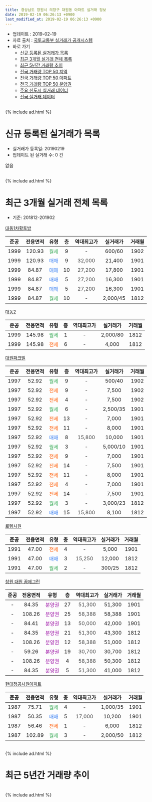 ```yaml
---
title: 경상남도 창원시 의창구 대원동 아파트 실거래 정보
date: 2019-02-19 06:26:13 +0900
last_modified_at: 2019-02-19 06:26:13 +0900
---
```


* 업데이트 : 2019-02-19
* 자료 출처 : [국토교통부 실거래가 공개시스템](http://rt.molit.go.kr)
* 바로 가기
    * [신규 등록된 실거래가 목록](#신규-등록된-실거래가-목록)
    * [최근 3개월 실거래 전체 목록](#최근-3개월-실거래-전체-목록)
    * [최근 5년간 거래량 추이](#최근-5년간-거래량-추이)
    * [전국 거래량 TOP 50 지역](https://ayogom.github.io/apt-trade-info/최근-3개월-전국에서-가장-거래가-많이-발생한-지역)
    * [전국 거래량 TOP 50 아파트](https://ayogom.github.io/apt-trade-info/최근-3개월-전국에서-가장-거래가-많이-발생한-아파트)
    * [전국 거래량 TOP 50 분양권](https://ayogom.github.io/apt-trade-info/최근-3개월-전국에서-가장-거래가-많이-발생한-분양권)
    * [주요 신도시 실거래 데이터](https://ayogom.github.io/apt-trade-info/주요-신도시)
    * [전국 실거래 데이터](https://ayogom.github.io/apt-trade-info/전국)
<br>
{% include ad.html %}
<br>

# 신규 등록된 실거래가 목록
* 실거래가 등록일: 20190219
* 업데이트 된 실거래 수: 0 건

없음

<br>
{% include ad.html %}
<br>

# 최근 3개월 실거래 전체 목록
* 기준: 201812-201902


[대동1차황토방](https://search.naver.com/search.naver?query=%EA%B2%BD%EC%83%81%EB%82%A8%EB%8F%84+%EC%B0%BD%EC%9B%90%EC%8B%9C+%EC%9D%98%EC%B0%BD%EA%B5%AC+%EB%8C%80%EC%9B%90%EB%8F%99+%EB%8C%80%EB%8F%991%EC%B0%A8%ED%99%A9%ED%86%A0%EB%B0%A9)

|준공|전용면적|유형|층|역대최고가|실거래가|거래월|
|:---:|:---:|:---:|:---:|:---:|:---:|:---:|
|1999|120.93|<span style="color:#34a853">월세</span>|9|<span style="color:#444444">-</span>|600/60|1902|
|1999|120.93|<span style="color:#4285f3">매매</span>|9|<span style="color:#444444">32,000</span>|21,400|1901|
|1999|84.87|<span style="color:#4285f3">매매</span>|10|<span style="color:#444444">27,200</span>|17,800|1901|
|1999|84.87|<span style="color:#4285f3">매매</span>|5|<span style="color:#444444">27,200</span>|16,300|1901|
|1999|84.87|<span style="color:#4285f3">매매</span>|5|<span style="color:#444444">27,200</span>|16,300|1901|
|1999|84.87|<span style="color:#34a853">월세</span>|10|<span style="color:#444444">-</span>|2,000/45|1812|

[대동2](https://search.naver.com/search.naver?query=%EA%B2%BD%EC%83%81%EB%82%A8%EB%8F%84+%EC%B0%BD%EC%9B%90%EC%8B%9C+%EC%9D%98%EC%B0%BD%EA%B5%AC+%EB%8C%80%EC%9B%90%EB%8F%99+%EB%8C%80%EB%8F%992)

|준공|전용면적|유형|층|역대최고가|실거래가|거래월|
|:---:|:---:|:---:|:---:|:---:|:---:|:---:|
|1999|145.98|<span style="color:#34a853">월세</span>|1|<span style="color:#444444">-</span>|2,000/80|1812|
|1999|145.98|<span style="color:#ff5a00">전세</span>|6|<span style="color:#444444">-</span>|4,000|1812|

[대원파크빌](https://search.naver.com/search.naver?query=%EA%B2%BD%EC%83%81%EB%82%A8%EB%8F%84+%EC%B0%BD%EC%9B%90%EC%8B%9C+%EC%9D%98%EC%B0%BD%EA%B5%AC+%EB%8C%80%EC%9B%90%EB%8F%99+%EB%8C%80%EC%9B%90%ED%8C%8C%ED%81%AC%EB%B9%8C)

|준공|전용면적|유형|층|역대최고가|실거래가|거래월|
|:---:|:---:|:---:|:---:|:---:|:---:|:---:|
|1997|52.92|<span style="color:#34a853">월세</span>|9|<span style="color:#444444">-</span>|500/40|1902|
|1997|52.92|<span style="color:#ff5a00">전세</span>|9|<span style="color:#444444">-</span>|7,500|1902|
|1997|52.92|<span style="color:#ff5a00">전세</span>|4|<span style="color:#444444">-</span>|7,500|1902|
|1997|52.92|<span style="color:#34a853">월세</span>|6|<span style="color:#444444">-</span>|2,500/35|1901|
|1997|52.92|<span style="color:#ff5a00">전세</span>|13|<span style="color:#444444">-</span>|7,000|1901|
|1997|52.92|<span style="color:#ff5a00">전세</span>|11|<span style="color:#444444">-</span>|8,000|1901|
|1997|52.92|<span style="color:#4285f3">매매</span>|8|<span style="color:#444444">15,800</span>|10,000|1901|
|1997|52.92|<span style="color:#34a853">월세</span>|3|<span style="color:#444444">-</span>|5,000/10|1901|
|1997|52.92|<span style="color:#ff5a00">전세</span>|9|<span style="color:#444444">-</span>|7,000|1901|
|1997|52.92|<span style="color:#ff5a00">전세</span>|14|<span style="color:#444444">-</span>|7,500|1901|
|1997|52.92|<span style="color:#ff5a00">전세</span>|11|<span style="color:#444444">-</span>|8,000|1901|
|1997|52.92|<span style="color:#ff5a00">전세</span>|4|<span style="color:#444444">-</span>|7,000|1901|
|1997|52.92|<span style="color:#ff5a00">전세</span>|14|<span style="color:#444444">-</span>|7,500|1901|
|1997|52.92|<span style="color:#34a853">월세</span>|3|<span style="color:#444444">-</span>|3,000/23|1812|
|1997|52.92|<span style="color:#4285f3">매매</span>|15|<span style="color:#444444">15,800</span>|8,100|1812|

[로템사원](https://search.naver.com/search.naver?query=%EA%B2%BD%EC%83%81%EB%82%A8%EB%8F%84+%EC%B0%BD%EC%9B%90%EC%8B%9C+%EC%9D%98%EC%B0%BD%EA%B5%AC+%EB%8C%80%EC%9B%90%EB%8F%99+%EB%A1%9C%ED%85%9C%EC%82%AC%EC%9B%90)

|준공|전용면적|유형|층|역대최고가|실거래가|거래월|
|:---:|:---:|:---:|:---:|:---:|:---:|:---:|
|1991|47.00|<span style="color:#ff5a00">전세</span>|4|<span style="color:#444444">-</span>|5,000|1901|
|1991|47.00|<span style="color:#4285f3">매매</span>|3|<span style="color:#444444">15,250</span>|12,000|1812|
|1991|47.00|<span style="color:#34a853">월세</span>|2|<span style="color:#444444">-</span>|300/25|1812|

[창원 대원 꿈에그린](https://search.naver.com/search.naver?query=%EA%B2%BD%EC%83%81%EB%82%A8%EB%8F%84+%EC%B0%BD%EC%9B%90%EC%8B%9C+%EC%9D%98%EC%B0%BD%EA%B5%AC+%EB%8C%80%EC%9B%90%EB%8F%99+%EC%B0%BD%EC%9B%90+%EB%8C%80%EC%9B%90+%EA%BF%88%EC%97%90%EA%B7%B8%EB%A6%B0)

|준공|전용면적|유형|층|역대최고가|실거래가|거래월|
|:---:|:---:|:---:|:---:|:---:|:---:|:---:|
|-|84.35|<span style="color:#9C11A5">분양권</span>|27|<span style="color:#444444">51,300</span>|51,300|1901|
|-|108.26|<span style="color:#9C11A5">분양권</span>|25|<span style="color:#444444">58,388</span>|58,388|1901|
|-|84.41|<span style="color:#9C11A5">분양권</span>|13|<span style="color:#444444">50,000</span>|42,000|1901|
|-|84.35|<span style="color:#9C11A5">분양권</span>|21|<span style="color:#444444">51,300</span>|43,300|1812|
|-|108.26|<span style="color:#9C11A5">분양권</span>|12|<span style="color:#444444">58,388</span>|51,000|1812|
|-|59.26|<span style="color:#9C11A5">분양권</span>|19|<span style="color:#444444">30,700</span>|30,700|1812|
|-|108.26|<span style="color:#9C11A5">분양권</span>|4|<span style="color:#444444">58,388</span>|50,300|1812|
|-|84.35|<span style="color:#9C11A5">분양권</span>|5|<span style="color:#444444">51,300</span>|41,000|1812|

[현대정공사원아파트](https://search.naver.com/search.naver?query=%EA%B2%BD%EC%83%81%EB%82%A8%EB%8F%84+%EC%B0%BD%EC%9B%90%EC%8B%9C+%EC%9D%98%EC%B0%BD%EA%B5%AC+%EB%8C%80%EC%9B%90%EB%8F%99+%ED%98%84%EB%8C%80%EC%A0%95%EA%B3%B5%EC%82%AC%EC%9B%90%EC%95%84%ED%8C%8C%ED%8A%B8)

|준공|전용면적|유형|층|역대최고가|실거래가|거래월|
|:---:|:---:|:---:|:---:|:---:|:---:|:---:|
|1987|75.71|<span style="color:#34a853">월세</span>|4|<span style="color:#444444">-</span>|1,000/35|1901|
|1987|50.35|<span style="color:#4285f3">매매</span>|5|<span style="color:#444444">17,000</span>|10,200|1901|
|1987|56.46|<span style="color:#ff5a00">전세</span>|1|<span style="color:#444444">-</span>|6,000|1812|
|1987|102.89|<span style="color:#34a853">월세</span>|3|<span style="color:#444444">-</span>|2,000/50|1812|


<br>
{% include ad.html %}
<br>

# 최근 5년간 거래량 추이


<div style="width:100%;">
    <canvas id="deal_progress" height="200"></canvas>
</div>

<script>
new Chart(document.getElementById("deal_progress"), {
    type: 'line',
    data: {
        labels: ['201402','201403','201404','201405','201406','201407','201408','201409','201410','201411','201412','201501','201502','201503','201504','201505','201506','201507','201508','201509','201510','201511','201512','201601','201602','201603','201604','201605','201606','201607','201608','201609','201610','201611','201612','201701','201702','201703','201704','201705','201706','201707','201708','201709','201710','201711','201712','201801','201802','201803','201804','201805','201806','201807','201808','201809','201810','201811','201812','201901','201902'],
        datasets: [{
            label: '매매',
            pointRadius: 1,
            data: [27, 28, 19, 11, 18, 24, 21, 43, 68, 23, 26, 24, 41, 67, 38, 35, 26, 18, 8, 16, 11, 12, 4, 6, 3, 1, 9, 6, 1, 7, 6, 6, 16, 8, 8, 10, 6, 6, 5, 3, 6, 5, 2, 7, 4, 3, 4, 6, 8, 6, 9, 10, 2, 4, 9, 10, 46, 19, 7, 9, 0],
            borderColor: "rgba(255, 201, 14, 1)",
            backgroundColor: "rgba(255, 201, 14, 0.5)",
            fill: false,
            lineTension: 0
        },{
            label: '전월세',
            pointRadius: 1,
            data: [21, 37, 27, 17, 11, 16, 22, 10, 31, 24, 16, 25, 13, 25, 18, 12, 4, 3, 2, 2, 5, 3, 6, 6, 3, 13, 7, 7, 3, 3, 5, 7, 9, 7, 15, 15, 16, 9, 7, 4, 7, 3, 3, 4, 5, 4, 3, 7, 12, 11, 9, 4, 2, 4, 3, 2, 10, 7, 7, 11, 4],
            borderColor: "rgba(0, 141, 185, 1)",
            backgroundColor: "rgba(0, 141, 185, 0.5)",
            fill: false,
            lineTension: 0
        }
        ]
    },
    options: {
        responsive: true,
        title: {
            display: false
        },
        tooltips: {
            mode: 'index',
            intersect: false
        },
        hover: {
            mode: 'nearest',
            intersect: true
        },
        scales: {
            xAxes: [{
                display: true,
                scaleLabel: {
                    display: true,
                    labelString: '년/월'
                }
            }],
            yAxes: [{
                display: true,
                ticks: {
                    suggestedMin: 0,
                },
                scaleLabel: {
                    display: true,
                    labelString: '실거래 수'
                }
            }]
        }
    }
});

</script>


<br>
{% include ad.html %}
<br>

